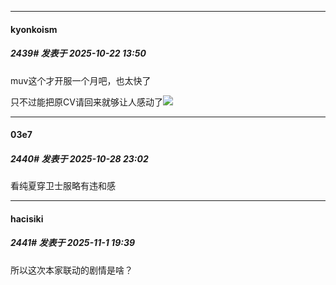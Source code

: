 ﻿
*****

####  kyonkoism  
##### 2439#       发表于 2025-10-22 13:50

muv这个才开服一个月吧，也太快了

只不过能把原CV请回来就够让人感动了<img src="https://static.stage1st.com/image/smiley/face2017/135.png" referrerpolicy="no-referrer">

*****

####  03e7  
##### 2440#       发表于 2025-10-28 23:02

看纯夏穿卫士服略有违和感


*****

####  hacisiki  
##### 2441#       发表于 2025-11-1 19:39

所以这次本家联动的剧情是啥？


